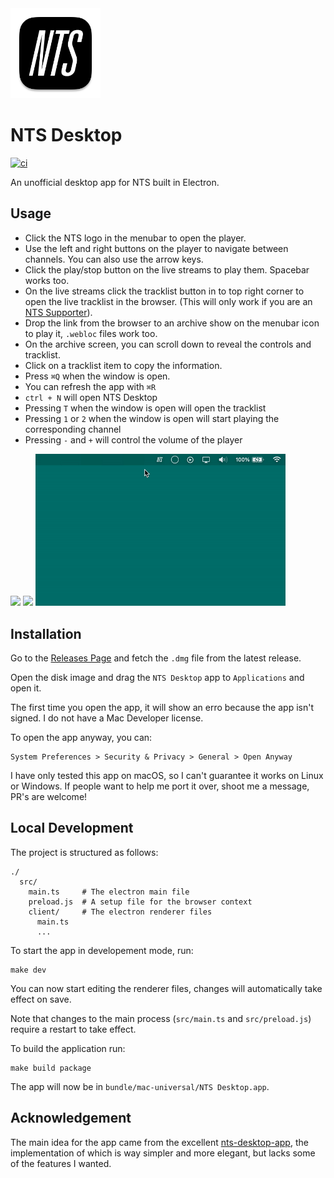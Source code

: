 <img src="./screens/icon.png" width="144" height="144" />

# NTS Desktop

[![ci](https://github.com/romeovs/nts-desktop/actions/workflows/ci.yml/badge.svg)](https://github.com/romeovs/nts-desktop/actions/workflows/ci.yml)

An unofficial desktop app for NTS built in Electron.

## Usage

- Click the NTS logo in the menubar to open the player.
- Use the left and right buttons on the player to navigate between channels. You
	can also use the arrow keys.
- Click the play/stop button on the live streams to play them. Spacebar works
	too.
- On the live streams click the tracklist button in to top right corner to open
	the live tracklist in the browser. (This will only work if you are an [NTS
	Supporter](https://www.nts.live/supporters)).
- Drop the link from the browser to an archive show on the menubar icon to play
	it, `.webloc` files work too.
- On the archive screen, you can scroll down to reveal the controls and
	tracklist.
- Click on a tracklist item to copy the information.
- Press `⌘Q` when the window is open.
- You can refresh the app with `⌘R`
- `ctrl + N` will open NTS Desktop
- Pressing `T` when the window is open will open the tracklist
- Pressing `1` or `2` when the window is open will start playing the
	corresponding channel
- Pressing `-` and `+` will control the volume of the player

<img src="./screens/rec1.gif" width="400" />
<img src="./screens/rec2.gif" width="400" />
<img src="./screens/rec3.gif" width="400" />

## Installation

Go to the [Releases Page](https://github.com/romeovs/nts-desktop/releases) and
fetch the `.dmg` file from the latest release.

Open the disk image and drag the `NTS Desktop` app to `Applications` and open
it.

The first time you open the app, it will show an erro because the app isn't
signed. I do not have a Mac Developer license.

To open the app anyway, you can:
```
System Preferences > Security & Privacy > General > Open Anyway
```

I have only tested this app on macOS, so I can't guarantee it works on Linux or
Windows.  If people want to help me port it over, shoot me a message, PR's are welcome!

## Local Development
The project is structured as follows:
```
./
  src/
    main.ts     # The electron main file
    preload.js  # A setup file for the browser context
    client/     # The electron renderer files
      main.ts
      ...
```

To start the app in developement mode, run:
```
make dev
```
You can now start editing the renderer files, changes will automatically
take effect on save.

Note that changes to the main process (`src/main.ts` and `src/preload.js`)
require a restart to take effect.

To build the application run:
```
make build package
```
The app will now be in `bundle/mac-universal/NTS Desktop.app`.

## Acknowledgement

The main idea for the app came from the excellent
[nts-desktop-app](https://github.com/tedigc/nts-desktop-app), the implementation
of which is way simpler and more elegant, but lacks some of the features I
wanted.
